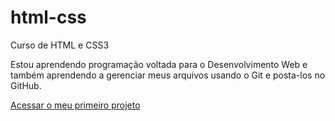 # html-css
 Curso de HTML e CSS3

Estou aprendendo programação voltada para o Desenvolvimento Web e também aprendendo a gerenciar meus arquivos usando o Git e posta-los no GitHub.

<a href='https://davibandeira-dev.github.io/html-css/desafios/desaf_10/'>Acessar o meu primeiro projeto</a>